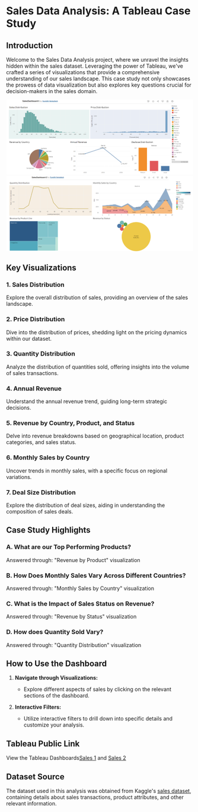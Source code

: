 # Sales Data Analysis: A Tableau Case Study

## Introduction

Welcome to the Sales Data Analysis project, where we unravel the insights hidden within the sales dataset. Leveraging the power of Tableau, we've crafted a series of visualizations that provide a comprehensive understanding of our sales landscape. This case study not only showcases the prowess of data visualization but also explores key questions crucial for decision-makers in the sales domain.

![Sales Dashboard 1](https://github.com/SunidhiV/Sales-Data-Analysis-Tableau/blob/main/Sales%20Visualization%201.png)
![Sales Dashboard 2](https://github.com/SunidhiV/Sales-Data-Analysis-Tableau/blob/main/Sales%20Visualization%202.png)

## Key Visualizations

### 1. Sales Distribution
Explore the overall distribution of sales, providing an overview of the sales landscape.

### 2. Price Distribution
Dive into the distribution of prices, shedding light on the pricing dynamics within our dataset.

### 3. Quantity Distribution
Analyze the distribution of quantities sold, offering insights into the volume of sales transactions.

### 4. Annual Revenue
Understand the annual revenue trend, guiding long-term strategic decisions.

### 5. Revenue by Country, Product, and Status
Delve into revenue breakdowns based on geographical location, product categories, and sales status.

### 6. Monthly Sales by Country
Uncover trends in monthly sales, with a specific focus on regional variations.

### 7. Deal Size Distribution
Explore the distribution of deal sizes, aiding in understanding the composition of sales deals.

## Case Study Highlights

### A. What are our Top Performing Products?
Answered through: "Revenue by Product" visualization

### B. How Does Monthly Sales Vary Across Different Countries?
Answered through: "Monthly Sales by Country" visualization

### C. What is the Impact of Sales Status on Revenue?
Answered through: "Revenue by Status" visualization

### D. How does Quantity Sold Vary?
Answered through: "Quantity Distribution" visualization

## How to Use the Dashboard

1. **Navigate through Visualizations:**
   - Explore different aspects of sales by clicking on the relevant sections of the dashboard.

2. **Interactive Filters:**
   - Utilize interactive filters to drill down into specific details and customize your analysis.

## Tableau Public Link

View the Tableau Dashboards[Sales 1](https://public.tableau.com/app/profile/sunidhi.venkatesh/viz/SalesDashboard-1_17079568213970/SalesDashboard-1) and [Sales 2](https://public.tableau.com/app/profile/sunidhi.venkatesh/viz/SalesDashboard-2_17079568995430/SalesDashboard-2)

## Dataset Source

The dataset used in this analysis was obtained from Kaggle's [sales dataset](https://www.kaggle.com/datasets/kyanyoga/sample-sales-data), containing details about sales transactions, product attributes, and other relevant information.
